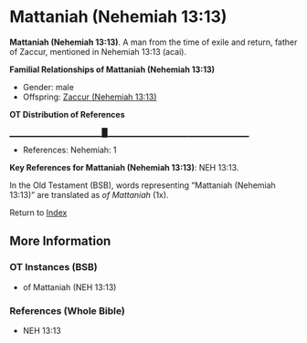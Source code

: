 # Mattaniah (Nehemiah 13:13)
**Mattaniah (Nehemiah 13:13)**. 
A man from the time of exile and return, father of Zaccur, mentioned in Nehemiah 13:13 (acai). 




**Familial Relationships of Mattaniah (Nehemiah 13:13)**


* Gender: male
* Offspring: [Zaccur (Nehemiah 13:13)](Zaccur.8.md)


**OT Distribution of References**

▁▁▁▁▁▁▁▁▁▁▁▁▁▁▁█▁▁▁▁▁▁▁▁▁▁▁▁▁▁▁▁▁▁▁▁▁▁▁
* References: Nehemiah: 1



**Key References for Mattaniah (Nehemiah 13:13)**: 
NEH 13:13. 


In the Old Testament (BSB), words representing “Mattaniah (Nehemiah 13:13)” are translated as 
*of Mattaniah* (1x). 




Return to [Index](00-Index.md)

## More Information

### OT Instances (BSB)

* of Mattaniah (NEH 13:13)



### References (Whole Bible)

* NEH 13:13



